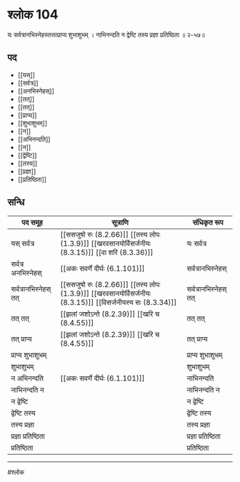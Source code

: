 # श्लोक 104

यः सर्वत्रानभिस्नेहस्तत्तत्प्राप्य शुभाशुभम् ।
नाभिनन्दति न द्वेष्टि तस्य प्रज्ञा प्रतिष्ठिता ॥ २-५७॥


## पद 

- [[यस्]]
- [[सर्वत्र]]
- [[अनभिस्नेहस्]]
- [[तत्]]
- [[तत्]]
- [[प्राप्य]]
- [[शुभाशुभम्]]
- [[न]]
- [[अभिनन्दति]]
- [[न]]
- [[द्वेष्टि]]
- [[तस्य]]
- [[प्रज्ञा]]
- [[प्रतिष्ठिता]]

## सन्धि

| पद समूह | सूत्राणि | संधिकृत रूप |
| ----- | ----- | ----- |
| यस् सर्वत्र |  [[ससजुषो रुः (8.2.66)]] [[तस्य लोपः (1.3.9)]] [[खरवसानयोर्विसर्जनीयः (8.3.15)]] [[वा शरि (8.3.36)]] | यः सर्वत्र |
| सर्वत्र अनभिस्नेहस् |  [[अकः सवर्णे दीर्घः (6.1.101)]] | सर्वत्रानभिस्नेहस् |
| सर्वत्रानभिस्नेहस् तत् |  [[ससजुषो रुः (8.2.66)]] [[तस्य लोपः (1.3.9)]] [[खरवसानयोर्विसर्जनीयः (8.3.15)]] [[विसर्जनीयस्य सः (8.3.34)]] | सर्वत्रानभिस्नेहस् तत् |
| तत् तत् |  [[झलां जशोऽन्ते (8.2.39)]] [[खरि च (8.4.55)]] | तत् तत् |
| तत् प्राप्य |  [[झलां जशोऽन्ते (8.2.39)]] [[खरि च (8.4.55)]] | तत् प्राप्य |
| प्राप्य शुभाशुभम् |  | प्राप्य शुभाशुभम् |
| शुभाशुभम् |  | शुभाशुभम् |
| न अभिनन्दति |  [[अकः सवर्णे दीर्घः (6.1.101)]] | नाभिनन्दति |
| नाभिनन्दति न |  | नाभिनन्दति न |
| न द्वेष्टि |  | न द्वेष्टि |
| द्वेष्टि तस्य |  | द्वेष्टि तस्य |
| तस्य प्रज्ञा |  | तस्य प्रज्ञा |
| प्रज्ञा प्रतिष्ठिता |  | प्रज्ञा प्रतिष्ठिता |
| प्रतिष्ठिता |  | प्रतिष्ठिता |


---

#श्लोक